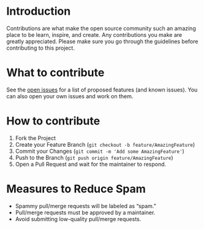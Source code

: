 # Introduction
Contributions are what make the open source community such an amazing place to be learn, inspire, and create. Any contributions you make are greatly appreciated.
Please make sure you go through the guidelines before contributing to this project.

# What to contribute
See the [open issues](https://github.com/eshabaweja/medusa-backend/issues) for a list of proposed features (and known issues).
You can also open your own issues and work on them.

# How to contribute
1. Fork the Project
2. Create your Feature Branch (`git checkout -b feature/AmazingFeature`)
3. Commit your Changes (`git commit -m 'Add some AmazingFeature'`)
4. Push to the Branch (`git push origin feature/AmazingFeature`)
5. Open a Pull Request and wait for the maintainer to respond.

# Measures to Reduce Spam
- Spammy pull/merge requests will be labeled as “spam.”
- Pull/merge requests must be approved by a maintainer.
- Avoid submitting low-quality pull/merge requests.
